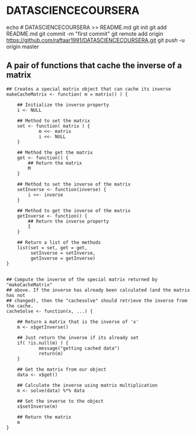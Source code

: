 # DATASCIENCECOURSERA
echo # DATASCIENCECOURSERA >> README.md
git init
git add README.md
git commit -m "first commit"
git remote add origin https://github.com/raftaar1991/DATASCIENCECOURSERA.git
git push -u origin master
## A pair of functions that cache the inverse of a matrix
	
	
	## Creates a special matrix object that can cache its inverse
	makeCacheMatrix <- function( m = matrix() ) {
	
		## Initialize the inverse property
	    i <- NULL
	
	    ## Method to set the matrix
	    set <- function( matrix ) {
	            m <<- matrix
	            i <<- NULL
	    }
	
	    ## Method the get the matrix
	    get <- function() {
	    	## Return the matrix
	    	M
	    }
	
	    ## Method to set the inverse of the matrix
	    setInverse <- function(inverse) {
	        i <<- inverse
	    }
	
	    ## Method to get the inverse of the matrix
	    getInverse <- function() {
	        ## Return the inverse property
	        I
	    }
	
	    ## Return a list of the methods
	    list(set = set, get = get,
	         setInverse = setInverse,
	         getInverse = getInverse)
	}
	
	
	## Compute the inverse of the special matrix returned by "makeCacheMatrix"
	## above. If the inverse has already been calculated (and the matrix has not
	## changed), then the "cachesolve" should retrieve the inverse from the cache.
	cacheSolve <- function(x, ...) {
	
	    ## Return a matrix that is the inverse of 'x'
	    m <- x$getInverse()
	
	    ## Just return the inverse if its already set
	    if( !is.null(m) ) {
	            message("getting cached data")
	            return(m)
	    }
	
	    ## Get the matrix from our object
	    data <- x$get()
	
	    ## Calculate the inverse using matrix multiplication
	    m <- solve(data) %*% data
	
	    ## Set the inverse to the object
	    x$setInverse(m)
	
	    ## Return the matrix
	    m
	}

